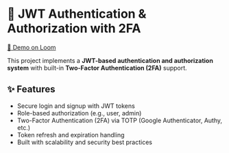 # 🔐 JWT Authentication & Authorization with 2FA  

[🎥 Demo on Loom](https://www.loom.com/share/9fd1e498fadf44daa73dcc3c2ef72fde)  

This project implements a **JWT-based authentication and authorization system** with built-in **Two-Factor Authentication (2FA)** support.  

## ✨ Features  
- Secure login and signup with JWT tokens  
- Role-based authorization (e.g., user, admin)  
- Two-Factor Authentication (2FA) via TOTP (Google Authenticator, Authy, etc.)  
- Token refresh and expiration handling  
- Built with scalability and security best practices  

